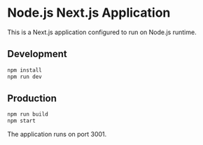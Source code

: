 # Node.js Next.js Application

This is a Next.js application configured to run on Node.js runtime.

## Development

```bash
npm install
npm run dev
```

## Production

```bash
npm run build
npm start
```

The application runs on port 3001.